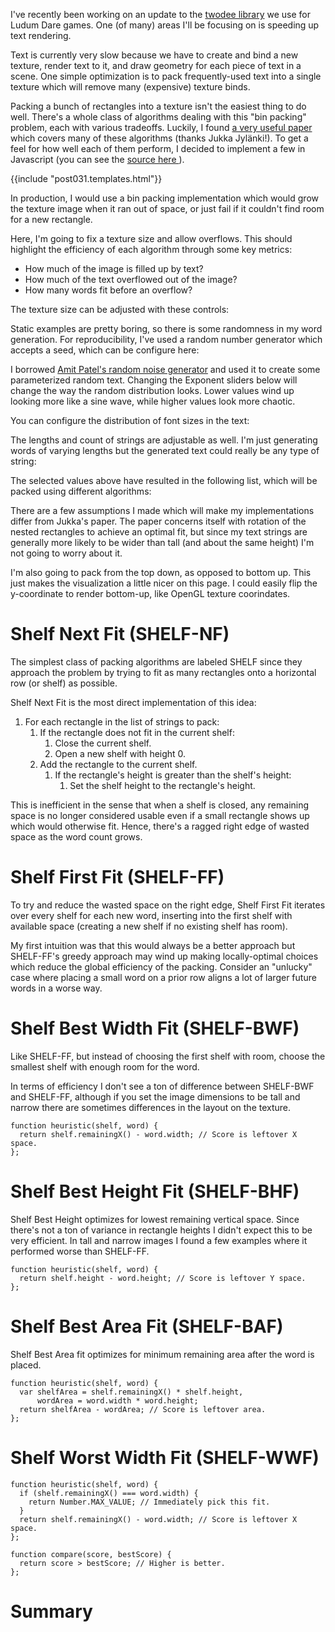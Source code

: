 I've recently been working on an update to the
[twodee library](https://github.com/pikkpoiss/twodee) we use for Ludum Dare
games.  One (of many) areas I'll be focusing on is speeding up text rendering.

Text is currently very slow because we have to create and bind a new texture,
render text to it, and draw geometry for each piece of text in a scene.
One simple optimization is to pack frequently-used text into a single texture
which will remove many (expensive) texture binds.

Packing a bunch of rectangles into a texture isn't the easiest
thing to do well.  There's a whole class of algorithms dealing with this
"bin packing" problem, each with various tradeoffs. Luckily, I found
[a very useful paper
](http://clb.demon.fi/files/RectangleBinPack.pdf) which
covers many of these algorithms (thanks Jukka Jylänki!).
To get a feel for how well each of them perform, I decided to implement a few in
 Javascript (you can see the [source here
](https://github.com/kurrik/roomanna/tree/master/blog.roomanna.com/src/site/posts/031-binpacking/src)).

<!--BREAK-->

{{include "post031.templates.html"}}

In production, I would use a bin packing implementation which would grow the
texture image when it ran out of space, or just fail if it couldn't find room
for a new rectangle.

Here, I'm going to fix a texture size and allow overflows.  This should
highlight the efficiency of each algorithm through some key metrics:

- How much of the image is filled up by text?
- How much of the text overflowed out of the image?
- How many words fit before an overflow?

The texture size can be adjusted with these controls:

<div data-template="tmplControlsImage"></div>

Static examples are pretty boring, so there is some randomness in my word
generation.  For reproducibility, I've used a random number generator which
accepts a seed, which can be configure here:

<div data-template="tmplControlsSeed"></div>

I borrowed [Amit Patel's random
noise generator](http://www.redblobgames.com/articles/noise/introduction.html)
and used it to create some parameterized random text.  Changing the Exponent
sliders below will change the way the random distribution looks.  Lower values
wind up looking more like a sine wave, while higher values look more chaotic.

You can configure the distribution of font sizes in the text:

<div data-template="tmplControlsSize"></div>

The lengths and count of strings are adjustable as well. I'm just generating
words of varying lengths but the generated text could really be any type
of string:

<div data-template="tmplControlsWord"></div>

The selected values above have resulted in the following list, which
will be packed using different algorithms:

<div data-template="tmplWordList"></div>

There are a few assumptions I made which will make my implementations differ
from Jukka's paper.  The paper concerns itself with rotation of the nested
rectangles to achieve an optimal fit, but since my text strings are generally
more likely to be wider than tall (and about the same height) I'm not going to
worry about it.

I'm also going to pack from the top down, as opposed to bottom up.  This just
makes the visualization a little nicer on this page. I could easily flip the
y-coordinate to render bottom-up, like OpenGL texture coorindates.

# Shelf Next Fit (SHELF-NF)

The simplest class of packing algorithms are labeled SHELF since they
approach the problem by trying to fit as many rectangles onto a horizontal
row (or shelf) as possible.

Shelf Next Fit is the most direct implementation of this idea:

1. For each rectangle in the list of strings to pack:
   1. If the rectangle does not fit in the current shelf:
      1. Close the current shelf.
      2. Open a new shelf with height 0.
   2. Add the rectangle to the current shelf.
      1. If the rectangle's height is greater than the shelf's height:
         1. Set the shelf height to the rectangle's height.

This is inefficient in the sense that when a shelf is closed, any remaining
space is no longer considered usable even if a small rectangle shows up
which would otherwise fit.  Hence, there's a ragged right edge of wasted
space as the word count grows.

<div id="demo-shelfnf"></div>
<div data-template="tmplControlsCount"></div>

# Shelf First Fit (SHELF-FF)

To try and reduce the wasted space on the right edge, Shelf First Fit
iterates over every shelf for each new word, inserting into the first shelf
with available space (creating a new shelf if no existing shelf has room).

My first intuition was that this would always be a better approach
but SHELF-FF's greedy approach
may wind up making locally-optimal choices which reduce the global efficiency
of the packing.  Consider an "unlucky" case where placing a small word on
a prior row aligns a lot of larger future words in a worse way.

<div id="demo-shelfff"></div>
<div data-template="tmplControlsCount"></div>

# Shelf Best Width Fit (SHELF-BWF)

Like SHELF-FF, but instead of choosing the first shelf with room, choose
the smallest shelf with enough room for the word.

In terms of efficiency I don't see a ton of difference between SHELF-BWF
and SHELF-FF, although if you set the image dimensions to be tall and narrow
there are sometimes differences in the layout on the texture.

    function heuristic(shelf, word) {
      return shelf.remainingX() - word.width; // Score is leftover X space.
    };

<div id="demo-shelfbwf"></div>
<div data-template="tmplControlsCount"></div>

# Shelf Best Height Fit (SHELF-BHF)

Shelf Best Height optimizes for lowest remaining vertical space.  Since there's
not a ton of variance in rectangle heights I didn't  expect this to be
very efficient.  In tall and narrow images I found a few examples where it
performed worse than SHELF-FF.

    function heuristic(shelf, word) {
      return shelf.height - word.height; // Score is leftover Y space.
    };

<div id="demo-shelfbhf"></div>
<div data-template="tmplControlsCount"></div>

# Shelf Best Area Fit (SHELF-BAF)

Shelf Best Area fit optimizes for minimum remaining area after the word is
placed.

    function heuristic(shelf, word) {
      var shelfArea = shelf.remainingX() * shelf.height,
          wordArea = word.width * word.height;
      return shelfArea - wordArea; // Score is leftover area.
    };

<div id="demo-shelfbaf"></div>
<div data-template="tmplControlsCount"></div>

# Shelf Worst Width Fit (SHELF-WWF)

    function heuristic(shelf, word) {
      if (shelf.remainingX() === word.width) {
        return Number.MAX_VALUE; // Immediately pick this fit.
      }
      return shelf.remainingX() - word.width; // Score is leftover X space.
    };

    function compare(score, bestScore) {
      return score > bestScore; // Higher is better.
    };

<div id="demo-shelfwwf"></div>
<div data-template="tmplControlsCount"></div>

# Summary

<div data-template="tmplControlsImage"></div>
<div data-template="tmplControlsSeed"></div>
<div data-template="tmplControlsSize"></div>
<div data-template="tmplControlsWord"></div>

<div id="Summary"></div>
